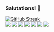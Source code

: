 ### Salutations! 👋

[![GitHub Streak](https://github-readme-streak-stats.herokuapp.com?user=schiban&theme=javascript&hide_border=true&border_radius=4&date_format=j%20M%5B%20Y%5D&card_width=100&background=22272E&ring=FF9501&fire=FFC801&dates=ADBAC7&currStreakLabel=ADBAC7&sideLabels=ADBAC7&currStreakNum=FFC801&sideNums=ADBAC7&stroke=EB545400&hide_total_contributions=true&hide_longest_streak=true)](https://git.io/streak-stats)<br>
[<img src="https://img.shields.io/badge/Exercism-009CAB?style=for-the-badge&logo=exercism&logoColor=white">](https://exercism.org/profiles/schiban)
[<img src="https://img.shields.io/badge/-LeetCode-FFA116?style=for-the-badge&logo=LeetCode&logoColor=black">](https://leetcode.com/schiban)
[<img src="https://img.shields.io/badge/-Sololearn-3a464b?style=for-the-badge&logo=Sololearn&logoColor=white">](https://www.sololearn.com/pt/profile/31163268)
[<img src="https://img.shields.io/badge/Stack_Overflow-FE7A16?style=for-the-badge&logo=stack-overflow&logoColor=white">](https://stackoverflow.com/users/18747271/schiban)
[<img src="https://img.shields.io/badge/DeviantArt-05CC47?style=for-the-badge&logo=deviantart&logoColor=white">](https://www.deviantart.com/schiban)
[<img src="https://img.shields.io/badge/Itch.io-FA5C5C?style=for-the-badge&logo=itchdotio&logoColor=white">](https://schiban.itch.io/)
[<img src="https://img.shields.io/badge/Spotify-1ED760?&style=for-the-badge&logo=spotify&logoColor=white">](https://open.spotify.com/user/1174347625)
<!--
**schiban/schiban** is a ✨ _special_ ✨ repository because its `README.md` (this file) appears on your GitHub profile.

Here are some ideas to get you started:

- 🔭 I’m currently working on ...
- 🌱 I’m currently learning ...
- 👯 I’m looking to collaborate on ...
- 🤔 I’m looking for help with ...
- 💬 Ask me about ...
- 📫 How to reach me: ...
- 😄 Pronouns: ...
- ⚡ Fun fact: ...
-->
